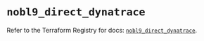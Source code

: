 # `nobl9_direct_dynatrace`

Refer to the Terraform Registry for docs: [`nobl9_direct_dynatrace`](https://registry.terraform.io/providers/nobl9/nobl9/0.22.0/docs/resources/direct_dynatrace).
